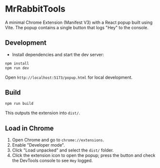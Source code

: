 # MrRabbitTools

A minimal Chrome Extension (Manifest V3) with a React popup built using Vite. The popup contains a single button that logs "Hey" to the console.

## Development

- Install dependencies and start the dev server:

```bash
npm install
npm run dev
```

Open `http://localhost:5173/popup.html` for local development.

## Build

```bash
npm run build
```

This outputs the extension into `dist/`.

## Load in Chrome

1. Open Chrome and go to `chrome://extensions`.
2. Enable "Developer mode".
3. Click "Load unpacked" and select the `dist/` folder.
4. Click the extension icon to open the popup; press the button and check the DevTools console to see `Hey` logged.
